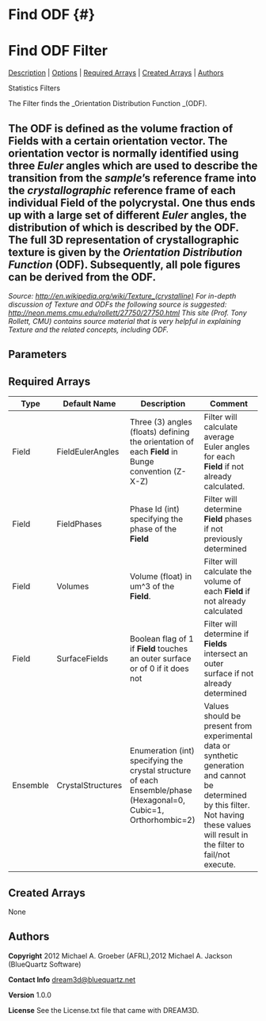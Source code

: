 Find ODF {#}
======
<h1 class="pHeading1">Find ODF Filter</h1>
<p class="pCellBody">
<a href="../StatisticsFilters/FindODF.html#wp2">Description</a> | <a href="../StatisticsFilters/FindODF.html#wp3">Options</a> | <a href="../StatisticsFilters/FindODF.html#wp4">Required Arrays</a> | <a href="../StatisticsFilters/FindODF.html#wp5">Created Arrays</a> | <a href="../StatisticsFilters/FindODF.html#wp1">Authors</a> 

Statistics Filters


 The Filter finds the _Orientation Distribution Function _(ODF).

The ODF is defined as the volume fraction of **Fields** with a certain orientation vector.
The orientation vector is normally identified using three _Euler_ angles which are used to describe the transition from the _sample_’s reference frame into the _crystallographic_ reference frame of each individual **Field** of the polycrystal. One thus ends up with a large set of different _Euler_ angles, the distribution of which is described by the ODF.
The full 3D representation of crystallographic texture is given by the _Orientation Distribution Function_ (ODF). Subsequently, all pole figures can be derived from the ODF.
--------------
 _Source: http://en.wikipedia.org/wiki/Texture_(crystalline)
 For in-depth discussion of Texture and ODFs the following source is suggested:
 http://neon.mems.cmu.edu/rollett/27750/27750.html
 This site (Prof. Tony Rollett, CMU) contains source material that is very helpful in explaining Texture and the related concepts, including ODF._
 


## Parameters ##

## Required Arrays ##

| Type | Default Name | Description | Comment |
|------|--------------|-------------|---------|
| Field | FieldEulerAngles | Three (3) angles (floats) defining the orientation of each **Field** in Bunge convention (Z-X-Z) | Filter will calculate average Euler angles for each **Field** if not already calculated. |
| Field | FieldPhases | Phase Id (int) specifying the phase of the **Field** | Filter will determine **Field** phases if not previously determined |
| Field | Volumes | Volume (float) in um^3 of the **Field**. | Filter will calculate the volume of each **Field** if not already calculated |
| Field | SurfaceFields | Boolean flag of 1 if **Field** touches an outer surface or of 0 if it does not | Filter will determine if **Fields** intersect an outer surface if not already determined |
| Ensemble | CrystalStructures | Enumeration (int) specifying the crystal structure of each Ensemble/phase (Hexagonal=0, Cubic=1, Orthorhombic=2) | Values should be present from experimental data or synthetic generation and cannot be determined by this filter. Not having these values will result in the filter to fail/not execute. |

## Created Arrays ##
None

## Authors ##

**Copyright** 2012 Michael A. Groeber (AFRL),2012 Michael A. Jackson (BlueQuartz Software)

**Contact Info** dream3d@bluequartz.net

**Version** 1.0.0

**License**  See the License.txt file that came with DREAM3D.



